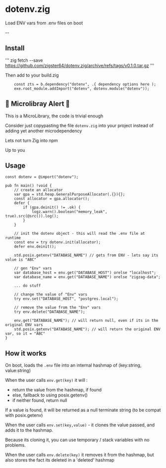 # dotenv.zig
Load ENV vars from .env files on boot 

-- 


## Install

'''
zig fetch --save https://github.com/zigster64/dotenv.zig/archive/refs/tags/v0.1.0.tar.gz
'''

Then add to your build.zig

```zig
    const zts = b.dependency("dotenv", .{ dependency options here );
    exe.root_module.addImport("dotenv", dotenv.module("dotenv"));
```

## 🤮 Microlibray Alert 🤮

This is a MicroLibrary, the code is trivial enough

Consider just copypasting the file `dotenv.zig` into your project instead of adding yet another microdependency

Lets not turn Zig into npm

Up to you

## Usage

```zig
const dotenv = @import("dotenv");

pub fn main() !void {
    // create an allocator
    var gpa = std.heap.GeneralPurposeAllocator(.{}){};
    const allocator = gpa.allocator();
    defer {
        if (gpa.deinit() != .ok) {
            logz.warn().boolean("memory_leak", true).src(@src()).log();
        }
    }

    // init the dotenv object - this will read the .env file at runtime
    const env = try dotenv.init(allocator);
    defer env.deinit();

    std.posix.getenv("DATABASE_NAME") // gets from ENV - lets say its value is "ABC"

    // gen "Env" vars
    var database_host = env.get("DATABASE_HOST") orelse "localhost";
    var database_name = env.get("DATABASE_NAME") orelse "zigzag-data";

    ... do stuff

    // change the value of "Env" vars
    try env.set("DATABASE_HOST", "postgres.local");

    // remove the value from the "Env" vars
    try env.delete("DATABASE_NAME");

    env.get("DATABASE_NAME"); // will return null, even if its in the original ENV vars
    std.posix.getenv("DATABASE_NAME"); // will return the original ENV var, so it = "ABC"
}
```

## How it works

On boot, loads the `.env` file into an internal hashmap of (key:string, value:string)

When the user calls `env.get(key)` it will :

- return the value from the hashmap, if found
- else, fallback to using posix.getenv()
- if neither found, return null

If a value is found, it will be returned as a null terminate string (to be compat with posix.getenv)

When the user calls `env.set(key,value)` - it clones the value passed, and adds it to the hashmap.

Because its cloning it, you can use temporary / stack variables with no problems.

When the user calls `env.delete(key)` it removes it from the hashmap, but also stores the fact its deleted in a 'deleted' hashmap 


